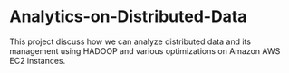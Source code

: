 # Analytics-on-Distributed-Data
This project discuss how we can analyze distributed data and its management using HADOOP and various optimizations on Amazon AWS EC2 instances.
